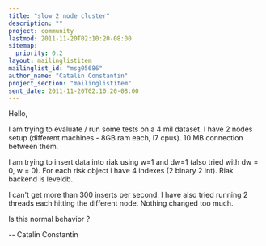 ```yaml
---
title: "slow 2 node cluster"
description: ""
project: community
lastmod: 2011-11-20T02:10:20-08:00
sitemap:
  priority: 0.2
layout: mailinglistitem
mailinglist_id: "msg05686"
author_name: "Catalin Constantin"
project_section: "mailinglistitem"
sent_date: 2011-11-20T02:10:20-08:00
---
```



Hello,

I am trying to evaluate / run some tests on a 4 mil dataset.
I have 2 nodes setup (different machines - 8GB ram each, I7 cpus).
10 MB connection between them.

I am trying to insert data into riak using w=1 and dw=1 (also tried with dw
= 0, w = 0).
For each risk object i have 4 indexes (2 binary 2 int).
Riak backend is leveldb.

I can't get more than 300 inserts per second.
I have also tried running 2 threads each hitting the different node.
Nothing changed too much.

Is this normal behavior ?

-- 
Catalin Constantin
